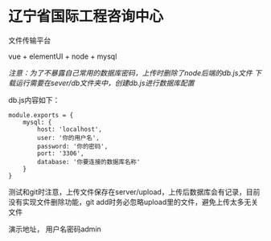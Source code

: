 # 辽宁省国际工程咨询中心

文件传输平台

vue + elementUI + node + mysql

*注意：为了不暴露自己常用的数据库密码，上传时删除了node后端的db.js文件
下载运行需要在sever/db文件夹中，创建db.js进行数据库配置*

db.js内容如下：  
```
module.exports = {  
    mysql: {  
        host: 'localhost',  
        user: '你的用户名',  
        password: '你的密码',  
        port: '3306',  
        database: '你要连接的数据库名称'  
    }  
}
```
测试和git时注意，上传文件保存在server/upload，上传后数据库会有记录，目前没有实现文件删除功能，git add时务必忽略upload里的文件，避免上传太多无关文件

演示地址， 用户名密码admin
